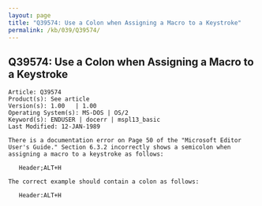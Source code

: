 ```yaml
---
layout: page
title: "Q39574: Use a Colon when Assigning a Macro to a Keystroke"
permalink: /kb/039/Q39574/
---
```


## Q39574: Use a Colon when Assigning a Macro to a Keystroke

	Article: Q39574
	Product(s): See article
	Version(s): 1.00   | 1.00
	Operating System(s): MS-DOS | OS/2
	Keyword(s): ENDUSER | docerr | mspl13_basic
	Last Modified: 12-JAN-1989
	
	There is a documentation error on Page 50 of the "Microsoft Editor
	User's Guide." Section 6.3.2 incorrectly shows a semicolon when
	assigning a macro to a keystroke as follows:
	
	   Header;ALT+H
	
	The correct example should contain a colon as follows:
	
	   Header:ALT+H
